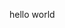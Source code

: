 
<html>
<head>
<!-- Google Tag Manager -->
<script>(function(w,d,s,l,i){w[l]=w[l]||[];w[l].push({'gtm.start':
new Date().getTime(),event:'gtm.js'});var f=d.getElementsByTagName(s)[0],
j=d.createElement(s),dl=l!='dataLayer'?'&l='+l:'';j.async=true;j.src=
'https://www.googletagmanager.com/gtm.js?id='+i+dl;f.parentNode.insertBefore(j,f);
})(window,document,'script','dataLayer','GTM-PXVJ7J6');</script>
<!-- End Google Tag Manager -->
<!-- Global site tag (gtag.js) - Google Analytics -->
<script async src="https://www.googletagmanager.com/gtag/js?id=G-GPXTXTYY3E"></script>
<script>
  window.dataLayer = window.dataLayer || [];
  function gtag(){dataLayer.push(arguments);}
  gtag('js', new Date());

  gtag('config', 'G-GPXTXTYY3E');
</script>
</head>
<body><!-- Google Tag Manager (noscript) -->
<noscript><iframe src="https://www.googletagmanager.com/ns.html?id=GTM-PXVJ7J6"
height="0" width="0" style="display:none;visibility:hidden"></iframe></noscript>
<!-- End Google Tag Manager (noscript) -->
<p>hello world</p>
</body>
</html>
